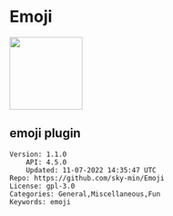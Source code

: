 # Emoji
<img src="https://raw.githubusercontent.com/sky-min/Emoji/23633a2ff641bb9824c0990ca2da864b43f4f647/EmojiPlugin/icon.png" width="128" height="128" />

## emoji plugin
```properties
Version: 1.1.0
    API: 4.5.0
    Updated: 11-07-2022 14:35:47 UTC
Repo: https://github.com/sky-min/Emoji
License: gpl-3.0
Categories: General,Miscellaneous,Fun
Keywords: emoji
```